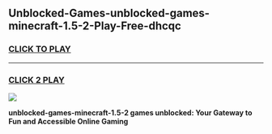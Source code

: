 
## Unblocked-Games-unblocked-games-minecraft-1.5-2-Play-Free-dhcqc
<h3>
<a href="https://premium76.site?title=unblocked-games-minecraft-1.5-2&ref=10A">CLICK TO PLAY</a></h3>
<hr>

<h3>
<a href="https://premium76.site?title=unblocked-games-minecraft-1.5-2&ref=10A">CLICK 2 PLAY</a>
  
</h3>

<a href="https://premium76.site?title=unblocked-games-minecraft-1.5-2&ref=10A"><img src="https://clearcache.store/games.png"></a>


**unblocked-games-minecraft-1.5-2 games unblocked: Your Gateway to Fun and Accessible Online Gaming**
